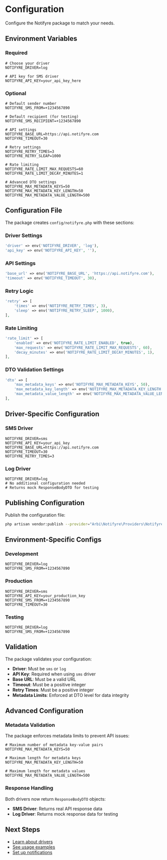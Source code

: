 # Configuration

Configure the Notifyre package to match your needs.

## Environment Variables

### Required

```env
# Choose your driver
NOTIFYRE_DRIVER=log

# API key for SMS driver
NOTIFYRE_API_KEY=your_api_key_here
```

### Optional

```env
# Default sender number
NOTIFYRE_SMS_FROM=+1234567890

# Default recipient (for testing)
NOTIFYRE_SMS_RECIPIENT=+1234567890

# API settings
NOTIFYRE_BASE_URL=https://api.notifyre.com
NOTIFYRE_TIMEOUT=30

# Retry settings
NOTIFYRE_RETRY_TIMES=3
NOTIFYRE_RETRY_SLEAP=1000

# Rate limiting
NOTIFYRE_RATE_LIMIT_MAX_REQUESTS=60
NOTIFYRE_RATE_LIMIT_DECAY_MINUTES=1

# Advanced DTO settings
NOTIFYRE_MAX_METADATA_KEYS=50
NOTIFYRE_MAX_METADATA_KEY_LENGTH=50
NOTIFYRE_MAX_METADATA_VALUE_LENGTH=500
```

## Configuration File

The package creates `config/notifyre.php` with these sections:

### Driver Settings

```php
'driver' => env('NOTIFYRE_DRIVER', 'log'),
'api_key' => env('NOTIFYRE_API_KEY', ''),
```

### API Settings

```php
'base_url' => env('NOTIFYRE_BASE_URL', 'https://api.notifyre.com'),
'timeout' => env('NOTIFYRE_TIMEOUT', 30),
```

### Retry Logic

```php
'retry' => [
    'times' => env('NOTIFYRE_RETRY_TIMES', 3),
    'sleep' => env('NOTIFYRE_RETRY_SLEEP', 1000),
],
```

### Rate Limiting

```php
'rate_limit' => [
    'enabled' => env('NOTIFYRE_RATE_LIMIT_ENABLED', true),
    'max_requests' => env('NOTIFYRE_RATE_LIMIT_MAX_REQUESTS', 60),
    'decay_minutes' => env('NOTIFYRE_RATE_LIMIT_DECAY_MINUTES', 1),
],
```

### DTO Validation Settings

```php
'dto' => [
    'max_metadata_keys' => env('NOTIFYRE_MAX_METADATA_KEYS', 50),
    'max_metadata_key_length' => env('NOTIFYRE_MAX_METADATA_KEY_LENGTH', 50),
    'max_metadata_value_length' => env('NOTIFYRE_MAX_METADATA_VALUE_LENGTH', 500),
],
```

## Driver-Specific Configuration

### SMS Driver

```env
NOTIFYRE_DRIVER=sms
NOTIFYRE_API_KEY=your_api_key
NOTIFYRE_BASE_URL=https://api.notifyre.com
NOTIFYRE_TIMEOUT=30
NOTIFYRE_RETRY_TIMES=3
```

### Log Driver

```env
NOTIFYRE_DRIVER=log
# No additional configuration needed
# Returns mock ResponseBodyDTO for testing
```

## Publishing Configuration

Publish the configuration file:

```bash
php artisan vendor:publish --provider="Arbi\Notifyre\Providers\NotifyreServiceProvider"
```

## Environment-Specific Configs

### Development

```env
NOTIFYRE_DRIVER=log
NOTIFYRE_SMS_FROM=+1234567890
```

### Production

```env
NOTIFYRE_DRIVER=sms
NOTIFYRE_API_KEY=your_production_key
NOTIFYRE_SMS_FROM=+1234567890
NOTIFYRE_TIMEOUT=30
```

### Testing

```env
NOTIFYRE_DRIVER=log
NOTIFYRE_SMS_FROM=+1234567890
```

## Validation

The package validates your configuration:

- **Driver**: Must be `sms` or `log`
- **API Key**: Required when using `sms` driver
- **Base URL**: Must be a valid URL
- **Timeout**: Must be a positive integer
- **Retry Times**: Must be a positive integer
- **Metadata Limits**: Enforced at DTO level for data integrity

## Advanced Configuration

### Metadata Validation

The package enforces metadata limits to prevent API issues:

```env
# Maximum number of metadata key-value pairs
NOTIFYRE_MAX_METADATA_KEYS=50

# Maximum length for metadata keys
NOTIFYRE_MAX_METADATA_KEY_LENGTH=50

# Maximum length for metadata values
NOTIFYRE_MAX_METADATA_VALUE_LENGTH=500
```

### Response Handling

Both drivers now return `ResponseBodyDTO` objects:

- **SMS Driver**: Returns real API response data
- **Log Driver**: Returns mock response data for testing

## Next Steps

- [Learn about drivers](./../technical/DRIVERS.md)
- [See usage examples](./../usage/DIRECT_SMS.md)
- [Set up notifications](./../usage/NOTIFICATIONS.md)
